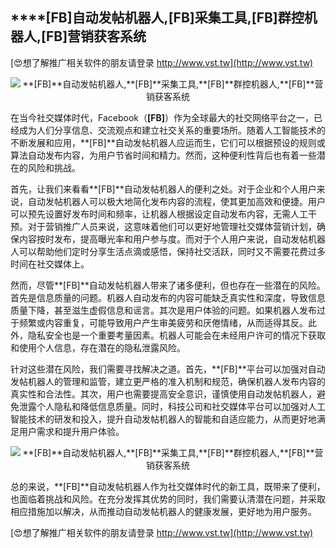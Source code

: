## ****[FB]**自动发帖机器人,**[FB]**采集工具,**[FB]**群控机器人,**[FB]**营销获客系统**

[😍想了解推广相关软件的朋友请登录 http://www.vst.tw](http://www.vst.tw)

 <center><img src="https://vst.tw/MP4/tuiguang/png/1.png" alt="**[FB]**自动发帖机器人,**[FB]**采集工具,**[FB]**群控机器人,**[FB]**营销获客系统"></center>

在当今社交媒体时代，Facebook（**[FB]**）作为全球最大的社交网络平台之一，已经成为人们分享信息、交流观点和建立社交关系的重要场所。随着人工智能技术的不断发展和应用，**[FB]**自动发帖机器人应运而生，它们可以根据预设的规则或算法自动发布内容，为用户节省时间和精力。然而，这种便利性背后也有着一些潜在的风险和挑战。

首先，让我们来看看**[FB]**自动发帖机器人的便利之处。对于企业和个人用户来说，自动发帖机器人可以极大地简化发布内容的流程，使其更加高效和便捷。用户可以预先设置好发布时间和频率，让机器人根据设定自动发布内容，无需人工干预。对于营销推广人员来说，这意味着他们可以更好地管理社交媒体营销计划，确保内容按时发布，提高曝光率和用户参与度。而对于个人用户来说，自动发帖机器人可以帮助他们定时分享生活点滴或感悟，保持社交活跃，同时又不需要花费过多时间在社交媒体上。

然而，尽管**[FB]**自动发帖机器人带来了诸多便利，但也存在一些潜在的风险。首先是信息质量的问题。机器人自动发布的内容可能缺乏真实性和深度，导致信息质量下降，甚至滋生虚假信息和谣言。其次是用户体验的问题。如果机器人发布过于频繁或内容重复，可能导致用户产生审美疲劳和厌倦情绪，从而适得其反。此外，隐私安全也是一个重要考量因素。机器人可能会在未经用户许可的情况下获取和使用个人信息，存在潜在的隐私泄露风险。

针对这些潜在风险，我们需要寻找解决之道。首先，**[FB]**平台可以加强对自动发帖机器人的管理和监管，建立更严格的准入机制和规范，确保机器人发布内容的真实性和合法性。其次，用户也需要提高安全意识，谨慎使用自动发帖机器人，避免泄露个人隐私和降低信息质量。同时，科技公司和社交媒体平台可以加强对人工智能技术的研发和投入，提升自动发帖机器人的智能和自适应能力，从而更好地满足用户需求和提升用户体验。

 <center><img src="https://vst.tw/MP4/tuiguang/png/1.png" alt="**[FB]**自动发帖机器人,**[FB]**采集工具,**[FB]**群控机器人,**[FB]**营销获客系统"></center>

总的来说，**[FB]**自动发帖机器人作为社交媒体时代的新工具，既带来了便利，也面临着挑战和风险。在充分发挥其优势的同时，我们需要认清潜在问题，并采取相应措施加以解决，从而推动自动发帖机器人的健康发展，更好地为用户服务。

[😍想了解推广相关软件的朋友请登录 http://www.vst.tw](http://www.vst.tw)



